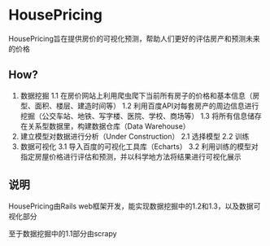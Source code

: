 # HousePricing

HousePricing旨在提供房价的可视化预测，帮助人们更好的评估房产和预测未来的价格

## How?

1. 数据挖掘
  1.1 在房价网站上利用爬虫爬下当前所有房子的价格和基本信息（房型、面积、楼层、建造时间等）
  1.2 利用百度API对每套房产的周边信息进行挖掘（公交车站、地铁、写字楼、医院、学校、商场等）
  1.3 将所有信息储存在关系型数据里，构建数据仓库（Data Warehouse）
2. 建立模型对数据进行分析（Under Construction）
  2.1 选择模型
  2.2 训练
3. 数据可视化
  3.1 导入百度的可视化工具库（Echarts）
  3.2 利用训练的模型对指定房屋价格进行评估和预测，并以科学地方法将结果进行可视化展示
  
## 说明

HousePricing由Rails web框架开发，能实现数据挖掘中的1.2和1.3，以及数据可视化部分

至于数据挖掘中的1.1部分由scrapy
